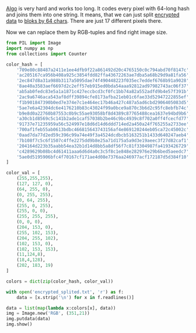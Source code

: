 [Algo](encrypt.py) is very hard and works too long. It codes every pixel with 64-long hash and joins them into one string. 
It means, that we can just split [encrypted data](encrypted.txt) to [bloks by 64 chars](encrypted_splited.txt). 
There are just 17 different pixels there.

Now we can replace them by RGB-tuples and find right image size.

```python
from PIL import Image
import numpy as np
from collections import Counter

color_hash = [
    '709e80c88487a2411e1ee4dfb9f22a861492d20c4765150c0c794abd70f8147c',
    'ac205167ca956b408a925c3854fdd82ffa43672263ae7dba5a68b29d9a81fa56', 
    '2ec847d8a31a988b3117a5095dae74f490448223f035ec7eddef6768b91a9028', 
    '8ae40a3583aef6697d2c2eff57eb915ed0bda54aaa92812ad97982743ac06f37', 
    'ab5ab0fedc83e5a1a1871c427eccbcd3cf0fc1bb74a82a552adfd9b4e57f391b', 
    '2ac9a6746aca543af8dff39894cfe8173afba21eb01c6fae33d52947222855ef', 
    'f1b901847390b0ed7e374e7c1e464ec17b46a427c487a5ad6cbd2906405083d5', 
    '5ae7e6a42304dc6e4176210b83c43024f99a0bce9a870c3b6d2c95fc8ebfb74c', 
    'b9e8d0a22760b87553c0b9c55ae93058bf8d4389c87765488cea1637e94bd9b6', 
    'a30cb1d8569c5c141b2ade1caf57038b2be46c9bc4939c8f702a0ff4fcecfd77', 
    '91737e71235959a56c524997e18d6d14d6ddd714ed2a450a24f765255a2733ee', 
    '700af1feb55ab0613bdbc466815643743156af4e869120244eb05ca72c45002c', 
    '0aad7da77d2ed59c396c99a74e49f3a4524dcdbcb5163251b1433d640247aeb4', 
    '7b108f7c5c6f1507c4ffe2275dd9b8e25a71d175a5a9d3e19aeec3f27d82caf1', 
    '204164d223b35aabb54ea32b1d14d8bb5a8df56f7c81f3304987fa4193426729', 
    'c4289629b08bc4d61411aaa6d6d4a0c3c5f8c1e848e282976e29b6bed5aeedc7',
    '5ae0d5195906bfc4f70167cf171ae4d08e7376aa246977acf172187d5d384f10'
]

color_val = [
    (255,255,255),
    (127, 127, 0),
    (64, 255, 0),
    (0, 255, 255),
    (0, 64, 255),
    (255, 0, 255),
    (255, 0, 0),
    (255, 255, 255),
    (0, 0, 0),
    (204, 153, 0),
    (255, 102, 153),
    (204, 255, 102),
    (102, 153, 0),
    (102, 153, 153),
    (11,124,8),
    (18,4,128),
    (202, 183, 19)
]

colors = dict(zip(color_hash, color_val))

with open('encrypted_splited.txt', 'r') as f:
    data = [x.strip('\n') for x in f.readlines()]

data = list(map(lambda x:colors[x], data))
img = Image.new('RGB', (351,21))
img.putdata(data)
img.show()
```
